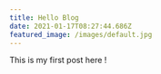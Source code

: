 ```yaml
---
title: Hello Blog
date: 2021-01-17T08:27:44.686Z
featured_image: /images/default.jpg
---
```

This is my first post here !